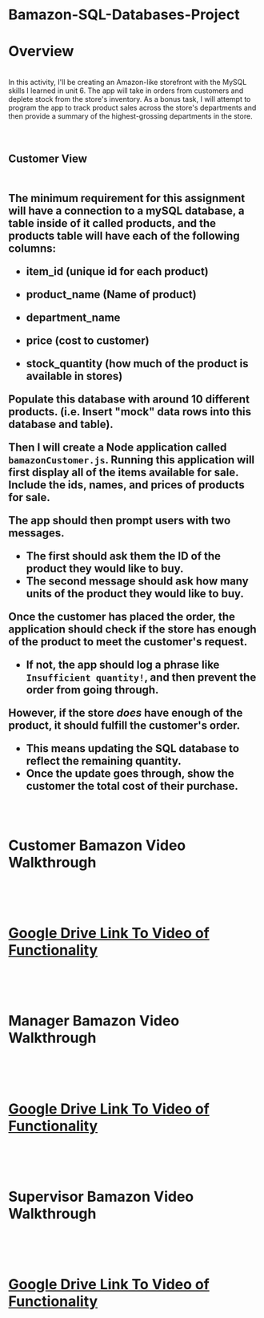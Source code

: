 # Bamazon-SQL-Databases-Project

<h1>Overview</h1>
<br>
In this activity, I'll be creating an Amazon-like storefront with the MySQL skills I learned in unit 6. The app will take in orders from customers and deplete stock from the store's inventory. As a bonus task, I will attempt to program the app to track product sales across the store's departments and then provide a summary of the highest-grossing departments in the store.
<br><br><br>
<h2>Customer View<h2>
<br>
The minimum requirement for this assignment will have a connection to a mySQL database, a table inside of it called products, and the products table will have each of the following columns:

   * item_id (unique id for each product)

   * product_name (Name of product)

   * department_name

   * price (cost to customer)

   * stock_quantity (how much of the product is available in stores)

Populate this database with around 10 different products. (i.e. Insert "mock" data rows into this database and table).

Then I will create a Node application called `bamazonCustomer.js`. Running this application will first display all of the items available for sale. Include the ids, names, and prices of products for sale.

The app should then prompt users with two messages.

   * The first should ask them the ID of the product they would like to buy.
   * The second message should ask how many units of the product they would like to buy.

Once the customer has placed the order, the application should check if the store has enough of the product to meet the customer's request.

   * If not, the app should log a phrase like `Insufficient quantity!`, and then prevent the order from going through.

However, if the store _does_ have enough of the product, it should fulfill the customer's order.
   * This means updating the SQL database to reflect the remaining quantity.
   * Once the update goes through, show the customer the total cost of their purchase.
<br><br><br>
<h1>Customer Bamazon Video Walkthrough<h1>
<br><br>
<a href="https://drive.google.com/open?id=1cZSHwf7mbw2MHA5PlNb9YdJ5nnBsiifV" type="video">
Google Drive Link To Video of Functionality</a>
<br><br><br>
<h1>Manager Bamazon Video Walkthrough<h1>
<br><br>
<a href="https://drive.google.com/open?id=1cZSHwf7mbw2MHA5PlNb9YdJ5nnBsiifV" type="video">
Google Drive Link To Video of Functionality</a>
<br><br><br>
<h1>Supervisor Bamazon Video Walkthrough<h1>
<br><br>
<a href="https://drive.google.com/open?id=1cZSHwf7mbw2MHA5PlNb9YdJ5nnBsiifV" type="video">
Google Drive Link To Video of Functionality</a>
